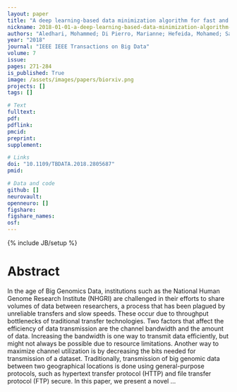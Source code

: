 ```yaml
---
layout: paper
title: "A deep learning-based data minimization algorithm for fast and secure transfer of big genomic datasets"
nickname: 2018-01-01-a-deep-learning-based-data-minimization-algorithm-for-fast-and-secure-transfer-of-big-genomic-datasets
authors: "Aledhari, Mohammed; Di Pierro, Marianne; Hefeida, Mohamed; Saeed, Fahad; "
year: "2018"
journal: "IEEE IEEE Transactions on Big Data"
volume: 7
issue:
pages: 271-284
is_published: True
image: /assets/images/papers/biorxiv.png
projects: []
tags: []

# Text
fulltext:
pdf:
pdflink:
pmcid:
preprint: 
supplement:

# Links
doi: "10.1109/TBDATA.2018.2805687"
pmid:

# Data and code
github: []
neurovault:
openneuro: []
figshare:
figshare_names:
osf:
---
```

{% include JB/setup %}

# Abstract

In the age of Big Genomics Data, institutions such as the National Human Genome Research Institute (NHGRI) are challenged in their efforts to share volumes of data between researchers, a process that has been plagued by unreliable transfers and slow speeds. These occur due to throughput bottlenecks of traditional transfer technologies. Two factors that affect the efficiency of data transmission are the channel bandwidth and the amount of data. Increasing the bandwidth is one way to transmit data efficiently, but might not always be possible due to resource limitations. Another way to maximize channel utilization is by decreasing the bits needed for transmission of a dataset. Traditionally, transmission of big genomic data between two geographical locations is done using general-purpose protocols, such as hypertext transfer protocol (HTTP) and file transfer protocol (FTP) secure. In this paper, we present a novel …
